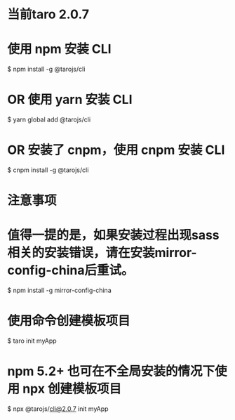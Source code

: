 
# 当前taro 2.0.7

# 使用 npm 安装 CLI
$ npm install -g @tarojs/cli
# OR 使用 yarn 安装 CLI
$ yarn global add @tarojs/cli
# OR 安装了 cnpm，使用 cnpm 安装 CLI
$ cnpm install -g @tarojs/cli

# 注意事项
# 值得一提的是，如果安装过程出现sass相关的安装错误，请在安装mirror-config-china后重试。

$ npm install -g mirror-config-china

# 使用命令创建模板项目

$ taro init myApp
# npm 5.2+ 也可在不全局安装的情况下使用 npx 创建模板项目

$ npx @tarojs/cli@2.0.7 init myApp